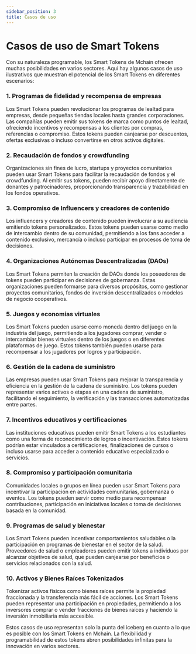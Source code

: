 ```yaml
---
sidebar_position: 3
title: Casos de uso
---
```


# Casos de uso de Smart Tokens

Con su naturaleza programable, los Smart Tokens de Mchain ofrecen muchas posibilidades en varios sectores. Aquí hay algunos casos de uso ilustrativos que muestran el potencial de los Smart Tokens en diferentes escenarios:

### 1. Programas de fidelidad y recompensa de empresas
Los Smart Tokens pueden revolucionar los programas de lealtad para empresas, desde pequeñas tiendas locales hasta grandes corporaciones. Las compañías pueden emitir sus tokens de marca como puntos de lealtad, ofreciendo incentivos y recompensas a los clientes por compras, referencias o compromiso. Estos tokens pueden canjearse por descuentos, ofertas exclusivas o incluso convertirse en otros activos digitales.

### 2. Recaudación de fondos y crowdfunding
Organizaciones sin fines de lucro, startups y proyectos comunitarios pueden usar Smart Tokens para facilitar la recaudación de fondos y el crowdfunding. Al emitir sus tokens, pueden recibir apoyo directamente de donantes y patrocinadores, proporcionando transparencia y trazabilidad en los fondos operativos.

### 3. Compromiso de Influencers y creadores de contenido
Los influencers y creadores de contenido pueden involucrar a su audiencia emitiendo tokens personalizados. Estos tokens pueden usarse como medio de intercambio dentro de su comunidad, permitiendo a los fans acceder a contenido exclusivo, mercancía o incluso participar en procesos de toma de decisiones.

### 4. Organizaciones Autónomas Descentralizadas (DAOs)
Los Smart Tokens permiten la creación de DAOs donde los poseedores de tokens pueden participar en decisiones de gobernanza. Estas organizaciones pueden formarse para diversos propósitos, como gestionar proyectos comunitarios, fondos de inversión descentralizados o modelos de negocio cooperativos.

### 5. Juegos y economías virtuales
Los Smart Tokens pueden usarse como moneda dentro del juego en la industria del juego, permitiendo a los jugadores comprar, vender o intercambiar bienes virtuales dentro de los juegos o en diferentes plataformas de juego. Estos tokens también pueden usarse para recompensar a los jugadores por logros y participación.

### 6. Gestión de la cadena de suministro
Las empresas pueden usar Smart Tokens para mejorar la transparencia y eficiencia en la gestión de la cadena de suministro. Los tokens pueden representar varios activos o etapas en una cadena de suministro, facilitando el seguimiento, la verificación y las transacciones automatizadas entre partes.

### 7. Incentivos educativos y certificaciones
Las instituciones educativas pueden emitir Smart Tokens a los estudiantes como una forma de reconocimiento de logros o incentivación. Estos tokens podrían estar vinculados a certificaciones, finalizaciones de cursos o incluso usarse para acceder a contenido educativo especializado o servicios.

### 8. Compromiso y participación comunitaria
Comunidades locales o grupos en línea pueden usar Smart Tokens para incentivar la participación en actividades comunitarias, gobernanza o eventos. Los tokens pueden servir como medio para recompensar contribuciones, participación en iniciativas locales o toma de decisiones basada en la comunidad.

### 9. Programas de salud y bienestar
Los Smart Tokens pueden incentivar comportamientos saludables o la participación en programas de bienestar en el sector de la salud. Proveedores de salud o empleadores pueden emitir tokens a individuos por alcanzar objetivos de salud, que pueden canjearse por beneficios o servicios relacionados con la salud.

### 10. Activos y Bienes Raíces Tokenizados
Tokenizar activos físicos como bienes raíces permite la propiedad fraccionada y la transferencia más fácil de acciones. Los Smart Tokens pueden representar una participación en propiedades, permitiendo a los inversores comprar o vender fracciones de bienes raíces y haciendo la inversión inmobiliaria más accesible.

Estos casos de uso representan solo la punta del iceberg en cuanto a lo que es posible con los Smart Tokens en Mchain. La flexibilidad y programabilidad de estos tokens abren posibilidades infinitas para la innovación en varios sectores.
